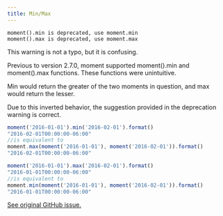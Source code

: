 ```yaml
---
title: Min/Max
---
```

```
moment().min is deprecated, use moment.min
moment().max is deprecated, use moment.max
```

This warning is not a typo, but it is confusing.

Previous to version 2.7.0, moment supported moment().min and moment().max functions. These functions were unintuitive.

Min would return the greater of the two moments in question, and max would return the lesser.

Due to this inverted behavior, the suggestion provided in the deprecation warning is correct.

```js
moment('2016-01-01').min('2016-02-01').format()
"2016-02-01T00:00:00-06:00"
//is equivalent to
moment.max(moment('2016-01-01'), moment('2016-02-01')).format()
"2016-02-01T00:00:00-06:00"
```

```js
moment('2016-01-01').max('2016-02-01').format()
"2016-01-01T00:00:00-06:00"
//is equivalent to
moment.min(moment('2016-01-01'), moment('2016-02-01')).format()
"2016-01-01T00:00:00-06:00"
```

<a href="https://github.com/moment/moment/issues/1548" target="_blank">See original GitHub issue.</a>
